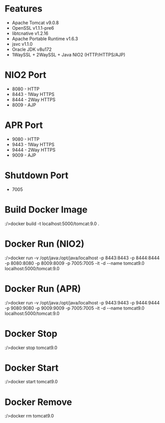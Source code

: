 # Features
- Apache Tomcat v9.0.8
- OpenSSL v1.1.1-pre6
- libtcnative v1.2.16
- Apache Portable Runtime v1.6.3
- jsvc v1.1.0
- Oracle JDK v8u172
- 1WaySSL + 2WaySSL + Java NIO2 (HTTP/HTTPS/AJP)

# NIO2 Port
- 8080 - HTTP
- 8443 - 1Way HTTPS
- 8444 - 2Way HTTPS
- 8009 - AJP

# APR Port
- 9080 - HTTP
- 9443 - 1Way HTTPS
- 9444 - 2Way HTTPS
- 9009 - AJP

# Shutdown Port
- 7005

# Build Docker Image
:/>docker build -t localhost:5000/tomcat:9.0 .

# Docker Run (NIO2)
:/>docker run -v /opt/java:/opt/java/localhost -p 8443:8443 -p 8444:8444 -p 8080:8080 -p 8009:8009 -p 7005:7005 -it -d --name tomcat9.0 localhost:5000/tomcat:9.0

# Docker Run (APR)
:/>docker run -v /opt/java:/opt/java/localhost -p 9443:9443 -p 9444:9444 -p 9080:9080 -p 9009:9009 -p 7005:7005 -it -d --name tomcat9.0 localhost:5000/tomcat:9.0

# Docker Stop
:/>docker stop tomcat9.0

# Docker Start
:/>docker start tomcat9.0

# Docker Remove
:/>docker rm tomcat9.0
